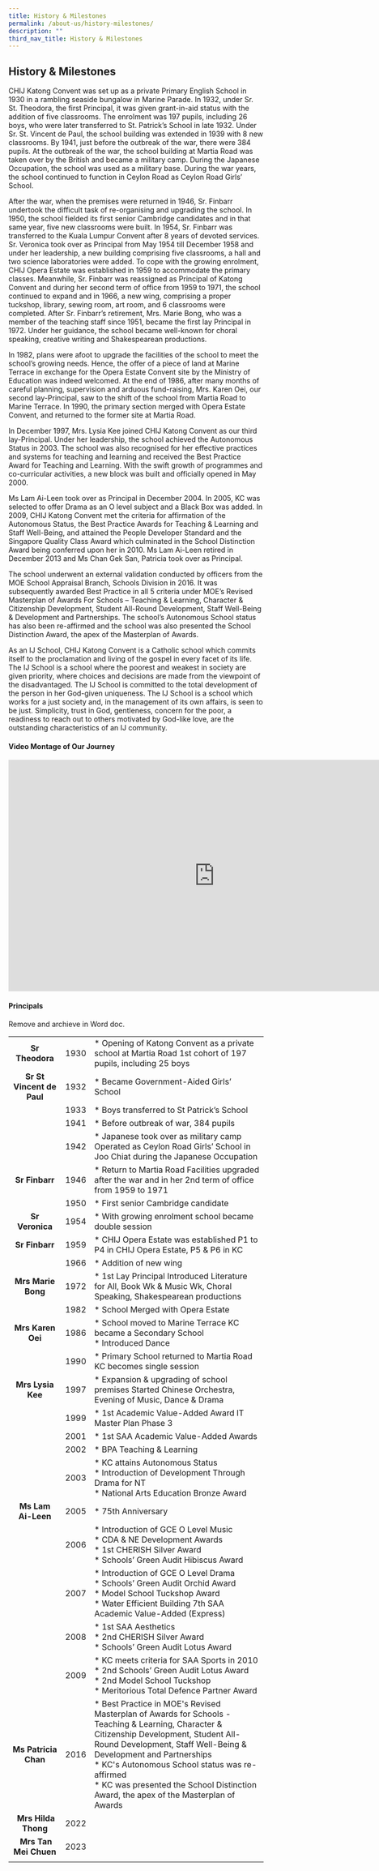 ```yaml
---
title: History & Milestones
permalink: /about-us/history-milestones/
description: ""
third_nav_title: History & Milestones
---
```

## History & Milestones

CHIJ Katong Convent was set up as a private Primary English School in 1930 in a rambling seaside bungalow in Marine Parade. In 1932, under Sr. St. Theodora, the first Principal, it was given grant-in-aid status with the addition of five classrooms. The enrolment was 197 pupils, including 26 boys, who were later transferred to St. Patrick’s School in late 1932. Under Sr. St. Vincent de Paul, the school building was extended in 1939 with 8 new classrooms. By 1941, just before the outbreak of the war, there were 384 pupils. At the outbreak of the war, the school building at Martia Road was taken over by the British and became a military camp. During the Japanese Occupation, the school was used as a military base. During the war years, the school continued to function in Ceylon Road as Ceylon Road Girls’ School.

After the war, when the premises were returned in 1946, Sr. Finbarr undertook the difficult task of re-organising and upgrading the school. In 1950, the school fielded its first senior Cambridge candidates and in that same year, five new classrooms were built. In 1954, Sr. Finbarr was transferred to the Kuala Lumpur Convent after 8 years of devoted services. Sr. Veronica took over as Principal from May 1954 till December 1958 and under her leadership, a new building comprising five classrooms, a hall and two science laboratories were added. To cope with the growing enrolment, CHIJ Opera Estate was established in 1959 to accommodate the primary classes. Meanwhile, Sr. Finbarr was reassigned as Principal of Katong Convent and during her second term of office from 1959 to 1971, the school continued to expand and in 1966, a new wing, comprising a proper tuckshop, library, sewing room, art room, and 6 classrooms were completed. After Sr. Finbarr’s retirement, Mrs. Marie Bong, who was a member of the teaching staff since 1951, became the first lay Principal in 1972. Under her guidance, the school became well-known for choral speaking, creative writing and Shakespearean productions.

In 1982, plans were afoot to upgrade the facilities of the school to meet the school’s growing needs. Hence, the offer of a piece of land at Marine Terrace in exchange for the Opera Estate Convent site by the Ministry of Education was indeed welcomed. At the end of 1986, after many months of careful planning, supervision and arduous fund-raising, Mrs. Karen Oei, our second lay-Principal, saw to the shift of the school from Martia Road to Marine Terrace. In 1990, the primary section merged with Opera Estate Convent, and returned to the former site at Martia Road.

In December 1997, Mrs. Lysia Kee joined CHIJ Katong Convent as our third lay-Principal. Under her leadership, the school achieved the Autonomous Status in 2003. The school was also recognised for her effective practices and systems for teaching and learning and received the Best Practice Award for Teaching and Learning. With the swift growth of programmes and co-curricular activities, a new block was built and officially opened in May 2000.

Ms Lam Ai-Leen took over as Principal in December 2004. In 2005, KC was selected to offer Drama as an O level subject and a Black Box was added. In 2009, CHIJ Katong Convent met the criteria for affirmation of the Autonomous Status, the Best Practice Awards for Teaching & Learning and Staff Well-Being, and attained the People Developer Standard and the Singapore Quality Class Award which culminated in the School Distinction Award being conferred upon her in 2010. Ms Lam Ai-Leen retired in December 2013 and Ms Chan Gek San, Patricia took over as Principal.

The school underwent an external validation conducted by officers from the MOE School Appraisal Branch, Schools Division in 2016. It was subsequently awarded Best Practice in all 5 criteria under MOE’s Revised Masterplan of Awards For Schools – Teaching & Learning, Character & Citizenship Development, Student All-Round Development, Staff Well-Being & Development and Partnerships. The school’s Autonomous School status has also been re-affirmed and the school was also presented the School Distinction Award, the apex of the Masterplan of Awards.

As an IJ School, CHIJ Katong Convent is a Catholic school which commits itself to the proclamation and living of the gospel in every facet of its life. The IJ School is a school where the poorest and weakest in society are given priority, where choices and decisions are made from the viewpoint of the disadvantaged. The IJ School is committed to the total development of the person in her God-given uniqueness. The IJ School is a school which works for a just society and, in the management of its own affairs, is seen to be just. Simplicity, trust in God, gentleness, concern for the poor, a readiness to reach out to others motivated by God-like love, are the outstanding characteristics of an IJ community.

#### Video Montage of Our Journey

<iframe width="812.7" height="457.1" src="https://www.youtube.com/embed/REVs5QfPSpU" title="Our Journey" frameborder="0" allow="accelerometer; autoplay; clipboard-write; encrypted-media; gyroscope; picture-in-picture; web-share" allowfullscreen></iframe>

#### Principals

Remove and archieve in Word doc.

|  |  |  |
|:---:|:---:|---|
| **Sr Theodora** | 1930 | * Opening of Katong Convent as a private school at Martia Road 1st cohort of 197 pupils, including 25 boys |
| **Sr St Vincent de Paul** | 1932 | * Became Government-Aided Girls’ School |
|  | 1933 | * Boys transferred to St Patrick’s School |
|  | 1941 | * Before outbreak of war, 384 pupils |
|  | 1942 | * Japanese took over as military camp Operated as Ceylon Road Girls’ School in Joo Chiat during the Japanese Occupation |
| **Sr Finbarr** | 1946 | * Return to Martia Road Facilities upgraded after the war and in her 2nd term of office from 1959 to 1971 |
|  | 1950 | * First senior Cambridge candidate |
| **Sr Veronica** | 1954 | * With growing enrolment school became double session |
| **Sr Finbarr** | 1959 | * CHIJ Opera Estate was established P1 to P4 in CHIJ Opera Estate, P5 & P6 in KC |
|  | 1966 | * Addition of new wing |
| **Mrs Marie Bong** | 1972 | * 1st Lay Principal Introduced Literature for All, Book Wk & Music Wk, Choral Speaking, Shakespearean productions |
|  | 1982 | * School Merged with Opera Estate |
| **Mrs Karen Oei** | 1986 | * School moved to Marine Terrace KC became a Secondary School<br>* Introduced Dance |
|  | 1990 | * Primary School returned to Martia Road KC becomes single session |
| **Mrs Lysia Kee** | 1997 | * Expansion & upgrading of school premises Started Chinese Orchestra, Evening of Music, Dance & Drama |
|  | 1999 | * 1st Academic Value-Added Award IT Master Plan Phase 3 |
|  | 2001 | * 1st SAA Academic Value-Added Awards |
|  | 2002 | *   BPA Teaching & Learning |
|  | 2003 | *   KC attains Autonomous Status<br>*   Introduction of Development Through Drama for NT<br>*   National Arts Education Bronze Award |
| **Ms Lam Ai-Leen** | 2005 | *   75th Anniversary |
|  | 2006 | *   Introduction of GCE O Level Music<br>*   CDA & NE Development Awards<br>*   1st CHERISH Silver Award<br>*   Schools’ Green Audit Hibiscus Award |
|  | 2007 | *   Introduction of GCE O Level Drama<br>*   Schools’ Green Audit Orchid Award<br>*   Model School Tuckshop Award<br>*   Water Efficient Building 7th SAA Academic Value-Added (Express) |
|  | 2008 | *   1st SAA Aesthetics<br>*   2nd CHERISH Silver Award<br>*   Schools’ Green Audit Lotus Award |
|  | 2009 | *   KC meets criteria for SAA Sports in 2010<br>*   2nd Schools’ Green Audit Lotus Award<br>*   2nd Model School Tuckshop<br>*   Meritorious Total Defence Partner Award |
| **Ms Patricia Chan** | 2016 | *   Best Practice in MOE's Revised Masterplan of Awards for Schools - Teaching & Learning, Character & Citizenship Development, Student All-Round Development, Staff Well-Being & Development and Partnerships<br>*   KC's Autonomous School status was re-affirmed<br>*   KC was presented the School Distinction Award, the apex of the Masterplan of Awards |
|  **Mrs Hilda Thong** | 2022 |  |
|  **Mrs Tan Mei Chuen** | 2023 |  |
| | |